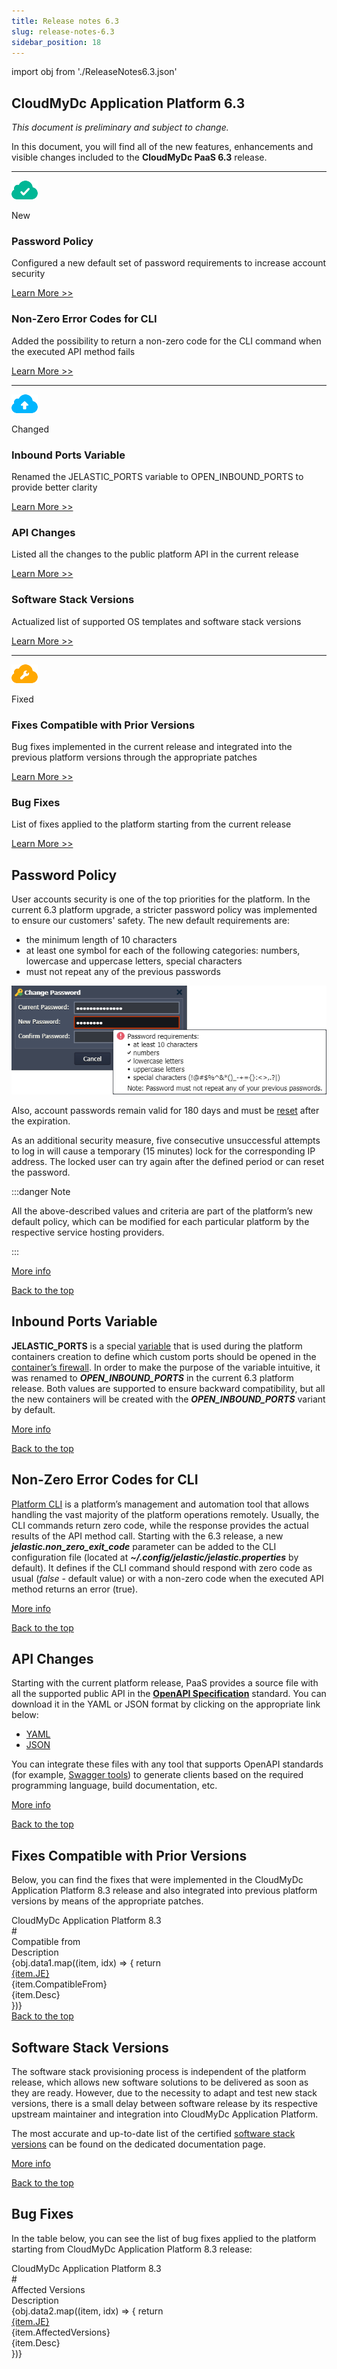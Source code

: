 ```yaml
---
title: Release notes 6.3
slug: release-notes-6.3
sidebar_position: 18
---
```


import obj from './ReleaseNotes6.3.json'

## CloudMyDc Application Platform 6.3

_This document is preliminary and subject to change._

In this document, you will find all of the new features, enhancements and visible changes included to the **CloudMyDc PaaS 6.3** release.

<hr/>
<div style={{
        display: 'flex',
        padding: '10px 0 10px 0',
    }}>
    <div style={{
        width: '20%',
        display: 'flex',
        flexDirection: 'column',
        alignItems: 'center',
        padding: '20px',
        justifyContent: 'flex-start',
    }}>

![Locale Dropdown](./img/ReleaseNotes8.3/download.png)

New

</div>
    <div>
        <div style={{
            background: '#e4ffee',
            padding: '20px',
            margin: '10px 0',
        }}>
            <h3 style={{
                fontSize: '23px',
                fontWeight: '500',
        }}>Password Policy</h3>
            <p>Configured a new default set of password requirements to increase account security</p>
            <div style={{
            display: 'flex',
            flexDirection: 'row-reverse',
        }}>
                <a href="/docs/platform-overview/release-notes/release-notes-6.3#password-policy">
                    Learn More >>
                </a>
            </div>
        </div>
        <div style={{
            background: '#e4ffee',
            padding: '20px',
            margin: '10px 0',
        }}>
            <h3 style={{
                fontSize: '23px',
                fontWeight: '500',
        }}>Non-Zero Error Codes for CLI</h3>
            <p>Added the possibility to return a non-zero code for the CLI command when the executed API method fails</p>
            <div style={{
            display: 'flex',
            flexDirection: 'row-reverse',
        }}>
                <a href="/docs/platform-overview/release-notes/release-notes-6.3#non-zero-error-codes-for-cli">
                    Learn More >>
                </a>
            </div>
        </div>
    </div>

</div>

<hr/>

<div style={{
        display: 'flex',
        padding: '10px 0 10px 0',
    }}>
    <div style={{
        width: '20%',
        display: 'flex',
        flexDirection: 'column',
        alignItems: 'center',
        padding: '20px',
        justifyContent: 'flex-start',
    }}>

![Locale Dropdown](./img/ReleaseNotes8.3.2/download.png)

Changed

</div>
    <div>
        <div style={{
            background: '#def6ff',
            padding: '20px',
            margin: '10px 0',
        }}>
            <h3 style={{
                fontSize: '23px',
                fontWeight: '500',
        }}>Inbound Ports Variable</h3>
            <p>Renamed the JELASTIC_PORTS variable to OPEN_INBOUND_PORTS to provide better clarity</p>
            <div style={{
            display: 'flex',
            flexDirection: 'row-reverse',
        }}>
                <a href="/docs/platform-overview/release-notes/release-notes-6.3#inbound-ports-variable">
                    Learn More >>
                </a>
            </div>
        </div>
        <div style={{
            background: '#def6ff',
            padding: '20px',
            margin: '10px 0',
        }}>
            <h3 style={{
                fontSize: '23px',
                fontWeight: '500',
        }}>API Changes</h3>
            <p>Listed all the changes to the public platform API in the current release</p>
            <div style={{
            display: 'flex',
            flexDirection: 'row-reverse',
        }}>
                <a href="/docs/platform-overview/release-notes/release-notes-6.3#api-changes">
                    Learn More >>
                </a>
            </div>
        </div>
        <div style={{
            background: '#def6ff',
            padding: '20px',
            margin: '10px 0',
        }}>
            <h3 style={{
                fontSize: '23px',
                fontWeight: '500',
        }}>Software Stack Versions</h3>
            <p>Actualized list of supported OS templates and software stack versions</p>
            <div style={{
            display: 'flex',
            flexDirection: 'row-reverse',
        }}>
                <a href="/docs/platform-overview/release-notes/release-notes-6.3#software-stack-versions">
                    Learn More >>
                </a>
            </div>
        </div>
    </div>

</div>

<hr/>

<div style={{
        display: 'flex',
        padding: '10px 0 10px 0',
    }}>
    <div style={{
        width: '20%',
        display: 'flex',
        flexDirection: 'column',
        alignItems: 'center',
        padding: '20px',
        justifyContent: 'flex-start',
    }}>

![Locale Dropdown](<./img/ReleaseNotes8.3.2/download%20(1).png>)

Fixed

</div>
    <div>
        <div style={{
            background: '#fef6e6',
            padding: '20px',
            margin: '10px 0',
        }}>
            <h3 style={{
                fontSize: '23px',
                fontWeight: '500',
        }}>Fixes Compatible with Prior Versions</h3>
            <p>Bug fixes implemented in the current release and integrated into the previous platform versions through the appropriate patches</p>
            <div style={{
            display: 'flex',
            flexDirection: 'row-reverse',
        }}>
                <a href="/docs/platform-overview/release-notes/release-notes-6.3#fixes-compatible-with-prior-versions">
                    Learn More >>
                </a>
            </div>
        </div>
        <div style={{
            background: '#fef6e6',
            padding: '20px',
            margin: '10px 0',
        }}>
            <h3 style={{
                fontSize: '23px',
                fontWeight: '500',
        }}>Bug Fixes</h3>
            <p>List of fixes applied to the platform starting from the current release</p>
            <div style={{
            display: 'flex',
            flexDirection: 'row-reverse',
        }}>
                <a href="/docs/platform-overview/release-notes/release-notes-6.3#bug-fixes">
                    Learn More >>
                </a>
            </div>
        </div>
    </div>

</div>

## Password Policy

User accounts security is one of the top priorities for the platform. In the current 6.3 platform upgrade, a stricter password policy was implemented to ensure our customers' safety. The new default requirements are:

- the minimum length of 10 characters
- at least one symbol for each of the following categories: numbers, lowercase and uppercase letters, special characters
- must not repeat any of the previous passwords

<div style={{
    display:'flex',
    justifyContent: 'center',
    margin: '0 0 1rem 0'
}}>

![Locale Dropdown](./img/ReleaseNotes6.3/01-password-requirements.png)

</div>

Also, account passwords remain valid for 180 days and must be [reset](https://cloudmydc.com/) after the expiration.

As an additional security measure, five consecutive unsuccessful attempts to log in will cause a temporary (15 minutes) lock for the corresponding IP address. The locked user can try again after the defined period or can reset the password.

:::danger Note

All the above-described values and criteria are part of the platform’s new default policy, which can be modified for each particular platform by the respective service hosting providers.

:::

[More info](/docs/account-and-pricing/account-password-reset)

<div style={{
        display: 'flex',
        flexDirection: 'row-reverse',
        padding: '10px 0',
    }}>
    <a href="/docs/platform-overview/release-notes/release-notes-8.3#CloudMyDc-application-platform-83">
        Back to the top
    </a>
</div>

## Inbound Ports Variable

**JELASTIC_PORTS** is a special [variable](/docs/category/environment-variables) that is used during the platform containers creation to define which custom ports should be opened in the [container’s firewall](/docs/application-setting/external-access-to-applications/container-firewall). In order to make the purpose of the variable intuitive, it was renamed to **_OPEN_INBOUND_PORTS_** in the current 6.3 platform release. Both values are supported to ensure backward compatibility, but all the new containers will be created with the **_OPEN_INBOUND_PORTS_** variant by default.

[More info](/docs/category/environment-variables)

<div style={{
        display: 'flex',
        flexDirection: 'row-reverse',
        padding: '10px 0',
    }}>
    <a href="/docs/platform-overview/release-notes/release-notes-8.3#CloudMyDc-application-platform-83">
        Back to the top
    </a>
</div>

## Non-Zero Error Codes for CLI

[Platform CLI](/docs/deployment-tools/api-&-cli/api-overview) is a platform’s management and automation tool that allows handling the vast majority of the platform operations remotely. Usually, the CLI commands return zero code, while the response provides the actual results of the API method call. Starting with the 6.3 release, a new **_jelastic.non_zero_exit_code_** parameter can be added to the CLI configuration file (located at **_~/.config/jelastic/jelastic.properties_** by default). It defines if the CLI command should respond with zero code as usual (_false_ - default value) or with a non-zero code when the executed API method returns an error (true).

[More info](/docs/deployment-tools/api-&-cli/api-overview)

<div style={{
        display: 'flex',
        flexDirection: 'row-reverse',
        padding: '10px 0',
    }}>
    <a href="/docs/platform-overview/release-notes/release-notes-8.3#CloudMyDc-application-platform-83">
        Back to the top
    </a>
</div>

## API Changes

Starting with the current platform release, PaaS provides a source file with all the supported public API in the **[OpenAPI Specification](https://swagger.io/resources/open-api/)** standard. You can download it in the YAML or JSON format by clicking on the appropriate link below:

- [YAML](/docs/platform-overview/release-notes/release-notes-6.2)
- [JSON](https://docs.jelastic.com/api/resources/api.json)

You can integrate these files with any tool that supports OpenAPI standards (for example, [Swagger tools](https://swagger.io/tools/)) to generate clients based on the required programming language, build documentation, etc.

[More info](https://cloudmydc.com/)

<div style={{
        display: 'flex',
        flexDirection: 'row-reverse',
        padding: '10px 0',
    }}>
    <a href="/docs/platform-overview/release-notes/release-notes-8.3#CloudMyDc-application-platform-83">
        Back to the top
    </a>
</div>

## Fixes Compatible with Prior Versions

Below, you can find the fixes that were implemented in the CloudMyDc Application Platform 8.3 release and also integrated into previous platform versions by means of the appropriate patches.

<div style={{
        width: '100%',
        margin: '0 0 5rem 0',
        borderRadius: '7px',
        overflow: 'hidden',
    }} >
    <div style={{
        width: '100%',
        padding: '20px',
        height: '70px',
        border: '1px solid var(--ifm-toc-border-color)',
        display: 'flex', 
        alignItems: 'center', 
        justifyContent: 'center',
        fontWeight: '400',
        fontSize: '25px',
        color: 'var(--table-color-primary)',
        background: 'var(--table-bg-primary-t3)'
    }}>
        CloudMyDc Application Platform 8.3
    </div>
    <div>
        <div style={{
            width: '100%',
            height: 'auto',
            border: '1px solid var(--ifm-toc-border-color)',
            display: 'grid', 
            fontWeight: '500',
            color: 'var(--table-color-primary)',
            background: 'var(--table-bg-primary-t2)', 
            gridTemplateColumns: '0.8fr 1fr 2fr',
            overflow: 'hidden',
        }}>
            <div style={{
                display: 'flex', 
                alignItems: 'center', 
                justifyContent: 'center',
                padding: '20px',
                wordBreak: 'break-all',
                borderRight: '1px solid var(--ifm-toc-border-color)',
            }}>
                #
            </div>
            <div style={{
                display: 'flex', 
                alignItems: 'center', 
                justifyContent: 'center',
                padding: '20px',
                borderRight: '1px solid var(--ifm-toc-border-color)',
                wordBreak: 'break-all'
            }}>
               Compatible from
            </div>
            <div style={{
                display: 'flex', 
                alignItems: 'center', 
                justifyContent: 'center',
                padding: '20px',
                borderRight: '1px solid var(--ifm-toc-border-color)',
                wordBreak: 'break-all'
            }}>
               Description
            </div> 
        </div>
        {obj.data1.map((item, idx) => {
            return <div style={{
            width: '100%',
            height: 'auto',
            border: '1px solid var(--ifm-toc-border-color)',
            display: 'grid', 
            gridTemplateColumns: '0.8fr 1fr 2fr',
            fontWeight: '400',
        }}>
            <div style={{
                padding: '20px',
                borderRight: '1px solid var(--ifm-toc-border-color)',
                background: 'var(--table-bg-primary-t1)',
                display: 'flex', 
                alignItems: 'center', 
                justifyContent: 'flex-start',
                wordBreak: 'break-all',
                padding: '20px',
            }}>
                <a href="/">
                    {item.JE}
                </a>
            </div>
            <div style={{
                display: 'flex', 
                alignItems: 'center', 
                justifyContent: 'center',
                padding: '20px',
                wordBreak: 'break-all'
            }}>
                    {item.CompatibleFrom}
            </div>
            <div style={{
                wordBreak: 'break-all',
                 padding: '20px',
            }}>
                {item.Desc}
            </div>
        </div>
        })}
    </div>
</div>

<div style={{
        display: 'flex',
        flexDirection: 'row-reverse',
        padding: '10px 0',
    }}>
    <a href="/docs/platform-overview/release-notes/release-notes-8.3#CloudMyDc-application-platform-83">
        Back to the top
    </a>
</div>

## Software Stack Versions

The software stack provisioning process is independent of the platform release, which allows new software solutions to be delivered as soon as they are ready. However, due to the necessity to adapt and test new stack versions, there is a small delay between software release by its respective upstream maintainer and integration into CloudMyDc Application Platform.

The most accurate and up-to-date list of the certified [software stack versions](/docs/quickstart/software-stack-versions) can be found on the dedicated documentation page.

[More info](/docs/quickstart/software-stack-versions)

<div style={{
        display: 'flex',
        flexDirection: 'row-reverse',
        padding: '10px 0',
    }}>
    <a href="/docs/platform-overview/release-notes/release-notes-8.3#CloudMyDc-application-platform-83">
        Back to the top
    </a>
</div>

## Bug Fixes

In the table below, you can see the list of bug fixes applied to the platform starting from CloudMyDc Application Platform 8.3 release:

<div style={{
        width: '100%',
        margin: '0 0 5rem 0',
        borderRadius: '7px',
        overflow: 'hidden',
    }} >
    <div style={{
        width: '100%',
        padding: '20px',
        height: '70px',
        border: '1px solid var(--ifm-toc-border-color)',
        display: 'flex', 
        alignItems: 'center', 
        justifyContent: 'center',
        fontWeight: '400',
        fontSize: '25px',
        color: 'var(--table-color-primary)',
        background: 'var(--table-bg-primary-t3)'
    }}>
        CloudMyDc Application Platform 8.3
    </div>
    <div>
        <div style={{
            width: '100%',
            height: 'auto',
            border: '1px solid var(--ifm-toc-border-color)',
            display: 'grid', 
            fontWeight: '500',
            color: 'var(--table-color-primary)',
            background: 'var(--table-bg-primary-t2)', 
            gridTemplateColumns: '0.8fr 1fr 2fr',
            overflow: 'hidden',
        }}>
            <div style={{
                display: 'flex', 
                alignItems: 'center', 
                justifyContent: 'center',
                padding: '20px',
                wordBreak: 'break-all',
                borderRight: '1px solid var(--ifm-toc-border-color)',
            }}>
                #
            </div>
            <div style={{
                display: 'flex', 
                alignItems: 'center', 
                justifyContent: 'center',
                padding: '20px',
                borderRight: '1px solid var(--ifm-toc-border-color)',
                wordBreak: 'break-all'
            }}>
               Affected Versions
            </div>
            <div style={{
                display: 'flex', 
                alignItems: 'center', 
                justifyContent: 'center',
                padding: '20px',
                borderRight: '1px solid var(--ifm-toc-border-color)',
                wordBreak: 'break-all'
            }}>
               Description
            </div> 
        </div>
        {obj.data2.map((item, idx) => {
            return <div style={{
            width: '100%',
            height: 'auto',
            border: '1px solid var(--ifm-toc-border-color)',
            display: 'grid', 
            gridTemplateColumns: '0.8fr 1fr 2fr',
            fontWeight: '400',
        }}>
            <div style={{
                padding: '20px',
                borderRight: '1px solid var(--ifm-toc-border-color)',
                background: 'var(--table-bg-primary-t1)',
                display: 'flex', 
                alignItems: 'center', 
                justifyContent: 'flex-start',
                wordBreak: 'break-all',
                padding: '20px',
            }}>
                <a href="/">
                {item.JE}
                </a>
            </div>
            <div style={{
                display: 'flex', 
                alignItems: 'center', 
                justifyContent: 'center',
                padding: '20px',
                wordBreak: 'break-all'
            }}>
                {item.AffectedVersions}
            </div>
            <div style={{
                wordBreak: 'break-all',
                 padding: '20px',
            }}>
                {item.Desc}
            </div>
        </div>
        })}
    </div>
</div>

